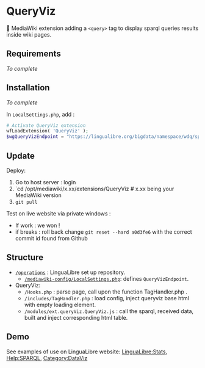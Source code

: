 # QueryViz
🌻 MediaWiki extension adding a `<query>` tag to display sparql queries results inside wiki pages.

## Requirements
_To complete_

## Installation
_To complete_

In `LocalSettings.php`, add : 
```php
# Activate QueryViz extension
wfLoadExtension( 'QueryViz' );
$wgQueryVizEndpoint = "https://lingualibre.org/bigdata/namespace/wdq/sparql"; // Or your chosen default endpoint
```

## Update

Deploy:
1. Go to host server : login
2. `cd /opt/mediawiki/x.xx/extensions/QueryViz # x.xx being your MediaWiki version
3. `git pull`

Test on live website via private windows :
- If work : we won !
- if breaks : roll back change `git reset --hard a0d3fe6` with the correct commit id found from Github

## Structure
- [`/operations`](https://github.com/lingua-libre/operations/) : LinguaLibre set up repository.
  - [`/mediawiki-config/LocalSettings.php`](https://github.com/lingua-libre/operations/blob/master/mediawiki-config/LocalSettings.php): defines `QueryVizEndpoint`.
- QueryViz: 
  - `/Hooks.php` : parse page, call upon <query> the function TagHandler.php .
  - `/includes/TagHandler.php` : load config, inject queryviz base html with empty loading element.
  - `/modules/ext.queryViz.QueryViz.js` : call the sparql, received data, built and inject corresponding html table.

## Demo
See examples of use on LinguaLibre website: [LinguaLibre:Stats](https://lingualibre.org/wiki/LinguaLibre:Stats), [Help:SPARQL](https://lingualibre.org/wiki/Help:SPARQL), [Category:DataViz](https://lingualibre.org/wiki/Category:Lingua_Libre:DataViz)

